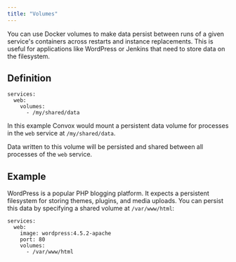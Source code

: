 ```yaml
---
title: "Volumes"
---
```


You can use Docker volumes to make data persist between runs of a given service's containers across restarts and instance replacements. This is useful for applications like WordPress or Jenkins that need to store data on the filesystem.

## Definition

```
services:
  web:
    volumes:
      - /my/shared/data
```

In this example Convox would mount a persistent data volume for processes in the `web` service at `/my/shared/data`.

Data written to this volume will be persisted and shared between all processes of the `web` service.

## Example

WordPress is a popular PHP blogging platform. It expects a persistent filesystem for storing themes, plugins, and media uploads. You can persist this data by specifying a shared volume at `/var/www/html`:

```
services:
  web:
    image: wordpress:4.5.2-apache
    port: 80
    volumes:
      - /var/www/html
```
